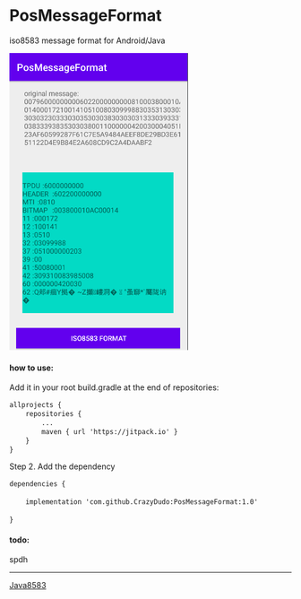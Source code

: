 # PosMessageFormat
iso8583 message format for Android/Java

 ![](img/s1.png)


#### how to use:


Add it in your root build.gradle at the end of repositories:

	allprojects {
		repositories {
			...
			maven { url 'https://jitpack.io' }
		}
	}
Step 2. Add the dependency

	dependencies {

	    implementation 'com.github.CrazyDudo:PosMessageFormat:1.0'

	}



 


#### todo:

spdh




---

[Java8583](https://github.com/Ajsgn/Java8583 "Java8583")